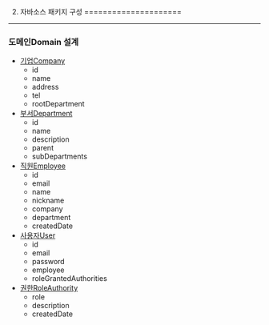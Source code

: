 02. 자바소스 패키지 구성
=====================

*****

### 도메인Domain 설계
* [기업Company](https://github.com/ihoneymon/rest-api-study/blob/master/src/main/java/net/slipp/rest/domain/Company.java)
	- id
	- name
	- address
	- tel
	- rootDepartment
* [부서Department](https://github.com/ihoneymon/rest-api-study/blob/master/src/main/java/net/slipp/rest/domain/Department.java)
	- id
	- name
	- description
	- parent
	- subDepartments
* [직원Employee](https://github.com/ihoneymon/rest-api-study/blob/master/src/main/java/net/slipp/rest/domain/Employee.java)
	- id
	- email
	- name
	- nickname
	- company
	- department
	- createdDate
* [사용자User](https://github.com/ihoneymon/rest-api-study/blob/master/src/main/java/net/slipp/rest/domain/User.java)
	- id
	- email
	- password
	- employee
	- roleGrantedAuthorities
* [권한RoleAuthority](https://github.com/ihoneymon/rest-api-study/blob/master/src/main/java/net/slipp/rest/domain/RoleAuthority.java)
	- role
	- description
	- createdDate